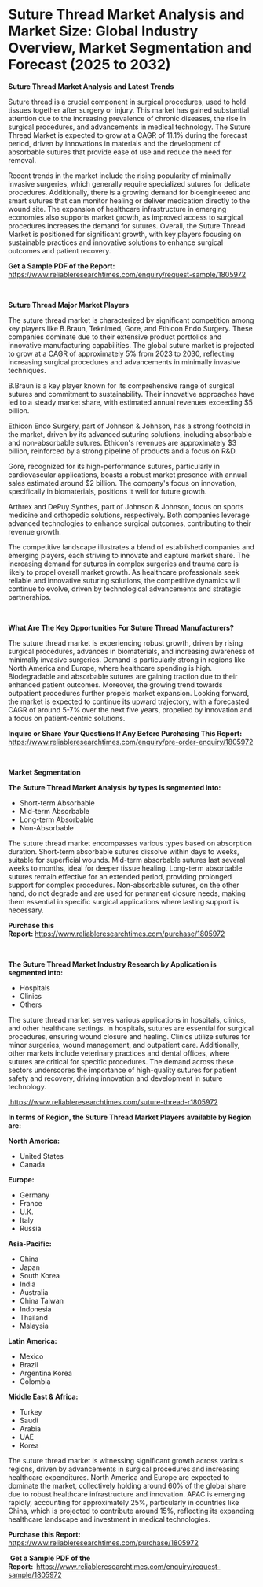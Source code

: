 <p><h1>Suture Thread Market Analysis and Market Size: Global Industry Overview, Market Segmentation and Forecast (2025 to 2032)</h1></p><p><strong>Suture Thread Market Analysis and Latest Trends</strong></p>
<p><p>Suture thread is a crucial component in surgical procedures, used to hold tissues together after surgery or injury. This market has gained substantial attention due to the increasing prevalence of chronic diseases, the rise in surgical procedures, and advancements in medical technology. The Suture Thread Market is expected to grow at a CAGR of 11.1% during the forecast period, driven by innovations in materials and the development of absorbable sutures that provide ease of use and reduce the need for removal.</p><p>Recent trends in the market include the rising popularity of minimally invasive surgeries, which generally require specialized sutures for delicate procedures. Additionally, there is a growing demand for bioengineered and smart sutures that can monitor healing or deliver medication directly to the wound site. The expansion of healthcare infrastructure in emerging economies also supports market growth, as improved access to surgical procedures increases the demand for sutures. Overall, the Suture Thread Market is positioned for significant growth, with key players focusing on sustainable practices and innovative solutions to enhance surgical outcomes and patient recovery.</p></p>
<p><strong>Get a Sample PDF of the Report:&nbsp;</strong> <a href="https://www.reliableresearchtimes.com/enquiry/request-sample/1805972?utm_campaign=2237&utm_medium=2&utm_source=Github&utm_content=ia&utm_term=13042025&utm_id=suture-thread">https://www.reliableresearchtimes.com/enquiry/request-sample/1805972</a></p>
<p>&nbsp;</p>
<p><strong>Suture Thread Major Market Players</strong></p>
<p><p>The suture thread market is characterized by significant competition among key players like B.Braun, Teknimed, Gore, and Ethicon Endo Surgery. These companies dominate due to their extensive product portfolios and innovative manufacturing capabilities. The global suture market is projected to grow at a CAGR of approximately 5% from 2023 to 2030, reflecting increasing surgical procedures and advancements in minimally invasive techniques.</p><p>B.Braun is a key player known for its comprehensive range of surgical sutures and commitment to sustainability. Their innovative approaches have led to a steady market share, with estimated annual revenues exceeding $5 billion.</p><p>Ethicon Endo Surgery, part of Johnson & Johnson, has a strong foothold in the market, driven by its advanced suturing solutions, including absorbable and non-absorbable sutures. Ethicon's revenues are approximately $3 billion, reinforced by a strong pipeline of products and a focus on R&D.</p><p>Gore, recognized for its high-performance sutures, particularly in cardiovascular applications, boasts a robust market presence with annual sales estimated around $2 billion. The company's focus on innovation, specifically in biomaterials, positions it well for future growth.</p><p>Arthrex and DePuy Synthes, part of Johnson & Johnson, focus on sports medicine and orthopedic solutions, respectively. Both companies leverage advanced technologies to enhance surgical outcomes, contributing to their revenue growth.</p><p>The competitive landscape illustrates a blend of established companies and emerging players, each striving to innovate and capture market share. The increasing demand for sutures in complex surgeries and trauma care is likely to propel overall market growth. As healthcare professionals seek reliable and innovative suturing solutions, the competitive dynamics will continue to evolve, driven by technological advancements and strategic partnerships.</p></p>
<p>&nbsp;</p>
<p><strong>What Are The Key Opportunities For Suture Thread Manufacturers?</strong></p>
<p><p>The suture thread market is experiencing robust growth, driven by rising surgical procedures, advances in biomaterials, and increasing awareness of minimally invasive surgeries. Demand is particularly strong in regions like North America and Europe, where healthcare spending is high. Biodegradable and absorbable sutures are gaining traction due to their enhanced patient outcomes. Moreover, the growing trend towards outpatient procedures further propels market expansion. Looking forward, the market is expected to continue its upward trajectory, with a forecasted CAGR of around 5-7% over the next five years, propelled by innovation and a focus on patient-centric solutions.</p></p>
<p><strong>Inquire or Share Your Questions If Any Before Purchasing This Report:</strong> <a href="https://www.reliableresearchtimes.com/enquiry/pre-order-enquiry/1805972?utm_campaign=2237&utm_medium=2&utm_source=Github&utm_content=ia&utm_term=13042025&utm_id=suture-thread">https://www.reliableresearchtimes.com/enquiry/pre-order-enquiry/1805972</a></p>
<p>&nbsp;</p>
<p><strong>Market Segmentation</strong></p>
<p><strong>The Suture Thread Market Analysis by types is segmented into:</strong></p>
<p><ul><li>Short-term Absorbable</li><li>Mid-term Absorbable</li><li>Long-term Absorbable</li><li>Non-Absorbable</li></ul></p>
<p><p>The suture thread market encompasses various types based on absorption duration. Short-term absorbable sutures dissolve within days to weeks, suitable for superficial wounds. Mid-term absorbable sutures last several weeks to months, ideal for deeper tissue healing. Long-term absorbable sutures remain effective for an extended period, providing prolonged support for complex procedures. Non-absorbable sutures, on the other hand, do not degrade and are used for permanent closure needs, making them essential in specific surgical applications where lasting support is necessary.</p></p>
<p><strong>Purchase this Report:&nbsp;</strong><a href="https://www.reliableresearchtimes.com/purchase/1805972?utm_campaign=2237&utm_medium=2&utm_source=Github&utm_content=ia&utm_term=13042025&utm_id=suture-thread">https://www.reliableresearchtimes.com/purchase/1805972</a></p>
<p>&nbsp;</p>
<p><strong>The Suture Thread Market Industry Research by Application is segmented into:</strong></p>
<p><ul><li>Hospitals</li><li>Clinics</li><li>Others</li></ul></p>
<p><p>The suture thread market serves various applications in hospitals, clinics, and other healthcare settings. In hospitals, sutures are essential for surgical procedures, ensuring wound closure and healing. Clinics utilize sutures for minor surgeries, wound management, and outpatient care. Additionally, other markets include veterinary practices and dental offices, where sutures are critical for specific procedures. The demand across these sectors underscores the importance of high-quality sutures for patient safety and recovery, driving innovation and development in suture technology.</p></p>
<p><a href="https://www.reliableresearchtimes.com/suture-thread-r1805972?utm_campaign=2237&utm_medium=2&utm_source=Github&utm_content=ia&utm_term=13042025&utm_id=suture-thread">&nbsp;https://www.reliableresearchtimes.com/suture-thread-r1805972</a></p>
<p><strong>In terms of Region, the Suture Thread Market Players available by Region are:</strong></p>
<p>
    <p> <strong> North America: </strong>
        <ul>
            <li>United States</li>
            <li>Canada</li>
        </ul>
        </p> 
    <p> <strong> Europe: </strong>
        <ul>
            <li>Germany</li>
            <li>France</li>
            <li>U.K.</li>
            <li>Italy</li>
            <li>Russia</li>
        </ul>
        </p> 
    <p> <strong> Asia-Pacific: </strong>
        <ul>
            <li>China</li>
            <li>Japan</li>
            <li>South Korea</li>
            <li>India</li>
            <li>Australia</li>
            <li>China Taiwan</li>
            <li>Indonesia</li>
            <li>Thailand</li>
            <li>Malaysia</li>
        </ul>
        </p> 
    <p> <strong> Latin America: </strong>
        <ul>
            <li>Mexico</li>
            <li>Brazil</li>
            <li>Argentina Korea</li>
            <li>Colombia</li>
        </ul>
        </p> 
    <p> <strong> Middle East & Africa: </strong>
        <ul>
            <li>Turkey</li>
            <li>Saudi</li>
            <li>Arabia</li>
            <li>UAE</li>
            <li>Korea</li>
        </ul>
    </p>
    </p>
<p><p>The suture thread market is witnessing significant growth across various regions, driven by advancements in surgical procedures and increasing healthcare expenditures. North America and Europe are expected to dominate the market, collectively holding around 60% of the global share due to robust healthcare infrastructure and innovation. APAC is emerging rapidly, accounting for approximately 25%, particularly in countries like China, which is projected to contribute around 15%, reflecting its expanding healthcare landscape and investment in medical technologies.</p></p>
<p><strong>Purchase this Report: </strong><a href="https://www.reliableresearchtimes.com/purchase/1805972?utm_campaign=2237&utm_medium=2&utm_source=Github&utm_content=ia&utm_term=13042025&utm_id=suture-thread">https://www.reliableresearchtimes.com/purchase/1805972</a></p>
<p>&nbsp;<strong>Get a Sample PDF of the Report:&nbsp;&nbsp;</strong><a href="https://www.reliableresearchtimes.com/enquiry/request-sample/1805972?utm_campaign=2237&utm_medium=2&utm_source=Github&utm_content=ia&utm_term=13042025&utm_id=suture-thread">https://www.reliableresearchtimes.com/enquiry/request-sample/1805972</a></p>
<p><strong></strong></p>
<p><p></p><p></p><p></p></p>